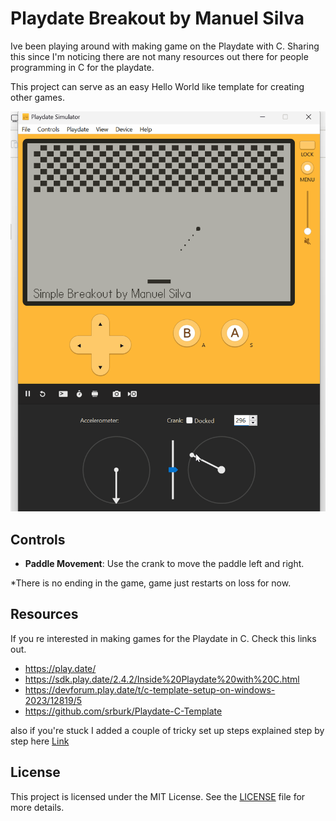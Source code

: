# Playdate Breakout by Manuel Silva

Ive been playing around with making game on the Playdate with C.
Sharing this since I'm noticing there are not many resources out there for people programming in C for the playdate.

This project can serve as an easy Hello World like template for creating other games.

![Breakout Clone Screenshot](./Breakout.gif)

## Controls

- **Paddle Movement**: Use the crank to move the paddle left and right.

\*There is no ending in the game, game just restarts on loss for now.

## Resources

If you re interested in making games for the Playdate in C.
Check this links out.

 - https://play.date/
 - https://sdk.play.date/2.4.2/Inside%20Playdate%20with%20C.html
 - https://devforum.play.date/t/c-template-setup-on-windows-2023/12819/5
 - https://github.com/srburk/Playdate-C-Template

also if you're stuck I added a couple of tricky set up steps explained step by step here [Link](https://github.com/ManuelSilva/PlayDateBreakout/blob/main/Breakout/SetUpGuide.txt)

## License

This project is licensed under the MIT License. See the [LICENSE](https://github.com/ManuelSilva/PlayDateBreakout/blob/main/LICENSE) file for more details.
